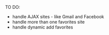 TO DO:
- handle AJAX sites - like Gmail and Facebook
- handle more than one favorites site
- handle dynamic add favorites
